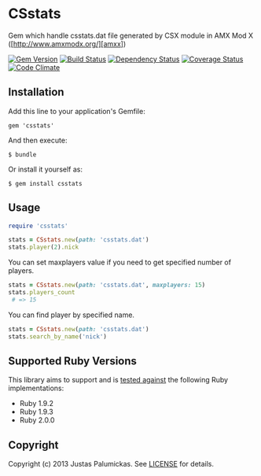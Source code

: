 # CSstats

Gem which handle csstats.dat file generated by CSX module
in AMX Mod X ([http://www.amxmodx.org/][amxx])

[![Gem Version](https://badge.fury.io/rb/csstats.png)][rubygems]
[![Build Status](https://secure.travis-ci.org/jpalumickas/csstats.png?branch=master)][travis]
[![Dependency Status](https://gemnasium.com/jpalumickas/csstats.png?travis)][gemnasium]
[![Coverage Status](https://coveralls.io/repos/jpalumickas/csstats/badge.png?branch=master)][coveralls]
[![Code Climate](https://codeclimate.com/github/jpalumickas/csstats.png)][codeclimate]

## Installation

Add this line to your application's Gemfile:

    gem 'csstats'

And then execute:

    $ bundle

Or install it yourself as:

    $ gem install csstats

## Usage

```ruby
require 'csstats'

stats = CSstats.new(path: 'csstats.dat')
stats.player(2).nick
```

You can set maxplayers value if you need to get specified number of players.

```ruby
stats = CSstats.new(path: 'csstats.dat', maxplayers: 15)
stats.players_count
 # => 15
```

You can find player by specified name.

```ruby
stats = CSstats.new(path: 'csstats.dat')
stats.search_by_name('nick')
```

## Supported Ruby Versions

This library aims to support and is [tested against][travis] the following Ruby
implementations:

* Ruby 1.9.2
* Ruby 1.9.3
* Ruby 2.0.0

## Copyright
Copyright (c) 2013 Justas Palumickas.
See [LICENSE][] for details.

[rubygems]: https://rubygems.org/gems/csstats
[travis]: http://travis-ci.org/jpalumickas/csstats
[gemnasium]: https://gemnasium.com/jpalumickas/csstats
[coveralls]: https://coveralls.io/r/jpalumickas/csstats
[codeclimate]: https://codeclimate.com/github/jpalumickas/csstats

[amxx]: http://www.amxmodx.org/
[license]: LICENSE.md